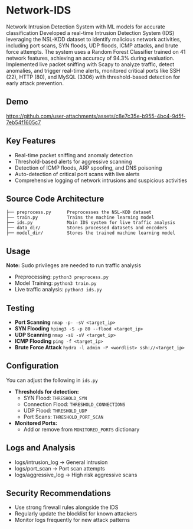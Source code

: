 # Network-IDS
Network Intrusion Detection System with ML models for accurate classification
Developed a real-time Intrusion Detection System (IDS) leveraging the NSL-KDD dataset to identify malicious network activities, including port scans, SYN floods, UDP floods, ICMP attacks, and brute force attempts. The system uses a Random Forest Classifier trained on 41 network features, achieving an accuracy of 94.3% during evaluation. Implemented live packet sniffing with Scapy to analyze traffic, detect anomalies, and trigger real-time alerts, monitored critical ports like SSH (22), HTTP (80), and MySQL (3306) with threshold-based detection for early attack prevention.

## Demo
https://github.com/user-attachments/assets/c8e7c35e-b955-4bc4-9d5f-7eb54f1605c7

## Key Features
+ Real-time packet sniffing and anomaly detection
+ Threshold-based alerts for aggressive scanning
+ Detection of ICMP floods, ARP spoofing, and DNS poisoning
+ Auto-detection of critical port scans with live alerts
+ Comprehensive logging of network intrusions and suspicious activities

## Source Code Architecture
```
├── preprocess.py      Preprocesses the NSL-KDD dataset
├── train.py           Trains the machine learning model
├── ids.py             Main IDS system for live traffic analysis
├── data_dir/          Stores processed datasets and encoders
├── model_dir/         Stores the trained machine learning model  
```

## Usage
**Note:** Sudo privileges are needed to run traffic analysis 
+ Preprocessing: `python3 preprocess.py`
+ Model Training: `python3 train.py`
+ Live traffic analysis: `python3 ids.py`

## Testing
+ **Port Scanning** `nmap -p- -sV <target_ip>`
+ **SYN Flooding** `hping3 -S -p 80 --flood <target_ip>`
+ **UDP Scanning** `nmap -sU -sV <target_ip>`
+ **ICMP Flooding** `ping -f <target_ip>`
+ **Brute Force Attack** `hydra -l admin -P <wordlist> ssh://<target_ip>`

## Configuration
You can adjust the following in `ids.py`
+ **Thresholds for detection:**
  + SYN Flood: `THRESHOLD_SYN`
  + Connection Flood: `THRESHOLD_CONNECTIONS`
  + UDP Flood: `THRESHOLD_UDP`
  + Port Scans: `THRESHOLD_PORT_SCAN`
+ **Monitored Ports:**
  + Add or remove from `MONITORED_PORTS` dictionary
 
## Logs and Analysis 
+ logs/intrusion_log -> General intrusion
+ logs/port_scan -> Port scan attempts
+ logs/aggressive_log -> High risk aggressive scans

## Security Recommendations
+ Use strong firewall rules alongside the IDS
+ Regularly update the blocklist for known attackers
+ Monitor logs frequently for new attack patterns
